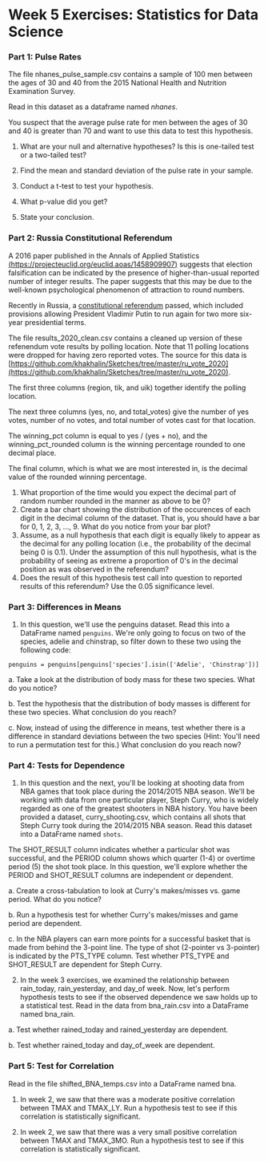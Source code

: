# Week 5 Exercises: Statistics for Data Science

### Part 1: Pulse Rates
The file nhanes_pulse_sample.csv contains a sample of 100 men between the ages of 30 and 40 from the 2015 National Health and Nutrition Examination Survey.

Read in this dataset as a dataframe named *nhanes*.

You suspect that the average pulse rate for men between the ages of 30 and 40 is greater than 70 and want to use this data to test this hypothesis.

1. What are your null and alternative hypotheses? Is this is one-tailed test or a two-tailed test?

2. Find the mean and standard deviation of the pulse rate in your sample.

3. Conduct a t-test to test your hypothesis.

4. What p-value did you get?

5. State your conclusion.

### Part 2: Russia Constitutional Referendum

A 2016 paper published in the Annals of Applied Statistics [(https://projecteuclid.org/euclid.aoas/1458909907)](https://projecteuclid.org/euclid.aoas/1458909907)  suggests that election falsification can be indicated by the presence of higher-than-usual reported number of integer results. The paper suggests that this may be due to the well-known psychological phenomenon of attraction to round numbers.

Recently in Russia, a [constitutional referendum](https://en.wikipedia.org/wiki/2020_Russian_constitutional_referendum) passed, which included provisions allowing President Vladimir Putin to run again for two more six-year presidential terms.

The file results_2020_clean.csv contains a cleaned up version of these refenendum vote results by polling location. Note that 11 polling locations were dropped for having zero reported votes. The source for this data is [https://github.com/khakhalin/Sketches/tree/master/ru_vote_2020](https://github.com/khakhalin/Sketches/tree/master/ru_vote_2020).

The first three columns (region, tik, and uik) together identify the polling location.

The next three columns (yes, no, and total_votes) give the number of yes votes, number of no votes, and total number of votes cast for that location.

The winning_pct column is equal to yes / (yes + no), and the winning_pct_rounded column is the winning percentage rounded to one decimal place.

The final column, which is what we are most interested in, is the decimal value of the rounded winning percentage.

1. What proportion of the time would you expect the decimal part of random number rounded in the manner as above to be 0?
2. Create a bar chart showing the distribution of the occurences of each digit in the decimal column of the dataset. That is, you should have a bar for 0, 1, 2, 3, ..., 9. What do you notice from your bar plot?
3. Assume, as a null hypothesis that each digit is equally likely to appear as the decimal for any polling location (i.e., the probability of the decimal being 0 is 0.1). Under the assumption of this null hypothesis, what is the probability of seeing as extreme a proportion of 0's in the decimal position as was observed in the referendum?
4. Does the result of this hypothesis test call into question to reported results of this referendum? Use the 0.05 significance level.

### Part 3: Differences in Means
1. In this question, we'll use the penguins dataset. Read this into a DataFrame named `penguins`. We're only going to focus on two of the species, adelie and chinstrap, so filter down to these two using the following code:
```
penguins = penguins[penguins['species'].isin(['Adelie', 'Chinstrap'])]
```
a. Take a look at the distribution of body mass for these two species. What do you notice?

b. Test the hypothesis that the distribution of body masses is different for these two species. What conclusion do you reach?

c. Now, instead of using the difference in means, test whether there is a difference in standard deviations between the two species (Hint: You'll need to run a permutation test for this.) What conclusion do you reach now?


### Part 4: Tests for Dependence
1. In this question and the next, you'll be looking at shooting data from NBA games that took place during the 2014/2015 NBA season. We'll be working with data from one particular player, Steph Curry, who is widely regarded as one of the greatest shooters in NBA history. You have been provided a dataset, curry_shooting.csv, which contains all shots that Steph Curry took during the 2014/2015 NBA season. Read this dataset into a DataFrame named `shots`.

The SHOT_RESULT column indicates whether a particular shot was successful, and the PERIOD column shows which quarter (1-4) or overtime period (5) the shot took place. In this question, we'll explore whether the PERIOD and SHOT_RESULT columns are independent or dependent.

a. Create a cross-tabulation to look at Curry's makes/misses vs. game period. What do you notice?

b. Run a hypothesis test for whether Curry's makes/misses and game period are dependent.

c. In the NBA players can earn more points for a successful basket that is made from behind the 3-point line. The type of shot (2-pointer vs 3-pointer) is indicated by the PTS_TYPE column. Test whether PTS_TYPE and SHOT_RESULT are dependent for Steph Curry.

2. In the week 3 exercises, we examined the relationship between rain_today, rain_yesterday, and day_of week. Now, let's perform hypothesis tests to see if the observed dependence we saw holds up to a statistical test. Read in the data from bna_rain.csv into a DataFrame named bna_rain.

a. Test whether rained_today and rained_yesterday are dependent.

b. Test whether rained_today and day_of_week are dependent.

### Part 5: Test for Correlation
Read in the file shifted_BNA_temps.csv into a DataFrame named bna. 

1. In week 2, we saw that there was a moderate positive correlation between TMAX and TMAX_LY. Run a hypothesis test to see if this correlation is statistically significant.

2. In week 2, we saw that there was a very small positive correlation between TMAX and TMAX_3MO. Run a hypothesis test to see if this correlation is statistically significant.